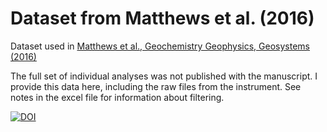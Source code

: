# Dataset from Matthews et al. (2016)
Dataset used in [Matthews et al., Geochemistry Geophysics, Geosystems (2016)](https://doi.org/10.1002/2016GC006497)

The full set of individual analyses was not published with the manuscript. I provide this data here, including the raw files from the instrument. See notes in the excel file for information about filtering.

[![DOI](https://zenodo.org/badge/530332453.svg)](https://zenodo.org/badge/latestdoi/530332453)


